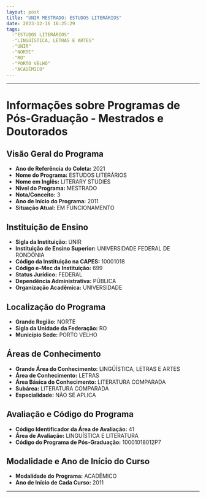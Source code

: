 ```yaml
---
layout: post
title: "UNIR MESTRADO: ESTUDOS LITERÁRIOS"
date: 2023-12-16 16:25:29
tags:
  -"ESTUDOS LITERÁRIOS"
  -"LINGÜÍSTICA, LETRAS E ARTES"
  -"UNIR"
  -"NORTE"
  -"RO"
  -"PORTO VELHO"
  -"ACADÊMICO"
---
```


---


# Informações sobre Programas de Pós-Graduação - Mestrados e Doutorados

## Visão Geral do Programa
- **Ano de Referência do Coleta:** 2021
- **Nome do Programa:** ESTUDOS LITERÁRIOS
- **Nome em Inglês:** LITERARY STUDIES
- **Nível do Programa:** MESTRADO
- **Nota/Conceito:** 3
- **Ano de Início do Programa:** 2011
- **Situação Atual:** EM FUNCIONAMENTO

## Instituição de Ensino
- **Sigla da Instituição:** UNIR
- **Instituição de Ensino Superior:** UNIVERSIDADE FEDERAL DE RONDÔNIA
- **Código da Instituição na CAPES:** 10001018
- **Código e-Mec da Instituição:** 699
- **Status Jurídico:** FEDERAL
- **Dependência Administrativa:** PÚBLICA
- **Organização Acadêmica:** UNIVERSIDADE

## Localização do Programa
- **Grande Região:** NORTE
- **Sigla da Unidade da Federação:** RO
- **Município Sede:** PORTO VELHO

## Áreas de Conhecimento
- **Grande Área do Conhecimento:** LINGÜÍSTICA, LETRAS E ARTES
- **Área de Conhecimento:** LETRAS
- **Área Básica do Conhecimento:** LITERATURA COMPARADA
- **Subárea:** LITERATURA COMPARADA
- **Especialidade:** NÃO SE APLICA

## Avaliação e Código do Programa
- **Código Identificador da Área de Avaliação:** 41
- **Área de Avaliação:** LINGUÍSTICA E LITERATURA
- **Código do Programa de Pós-Graduação:** 10001018012P7


## Modalidade e Ano de Início do Curso
- **Modalidade do Programa:** ACADÊMICO
- **Ano de Início de Cada Curso:** 2011

---

